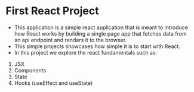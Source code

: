 # First React Project

- This application is a simple react application that is meant to introduce how React works by building a single page app that fetches data from an api endpoint and renders it to the browser.
- This simple projects showcases how simple it is to start with React.
- In this project we explore the react fundamentals such as:

1. JSX
2. Components
3. State
4. Hooks (useEffect and useState)
